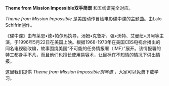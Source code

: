 

**Theme from Mission Impossible双手简谱** 和五线谱完全对应。

_Theme from Mission Impossible_ 是美国动作冒险电影碟中谍的主题曲。由Lalo Schifrin创作。

《碟中谍》由布莱恩•德•帕尔玛执导，汤姆•克鲁斯、强•沃特、艾曼纽•贝阿等主演，于1996年5月22日在美国上映。根据1968-1973年在美国CBS电视台播出的同名电视剧改编，故事围绕美国“不可能的任务情报署（IMF）”展开。该情报署的特工都身手不凡，而且他们也擅长使用易容术，让目标在不知情的情况下供出情报。

这里我们提供 _Theme from Mission Impossible钢琴谱_ ，大家可以免费下载学习。

